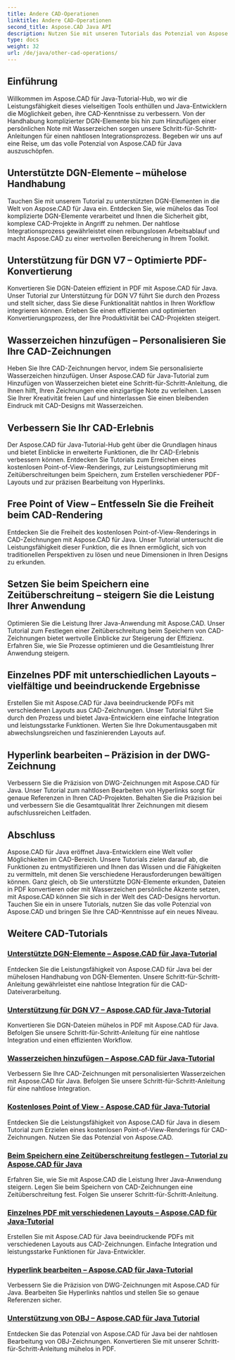 ```yaml
---
title: Andere CAD-Operationen
linktitle: Andere CAD-Operationen
second_title: Aspose.CAD Java API
description: Nutzen Sie mit unseren Tutorials das Potenzial von Aspose.CAD für Java. Von der Handhabung von DGN-Elementen bis hin zum Hinzufügen von Wasserzeichen – verbessern Sie mühelos Ihre CAD-Kenntnisse.
type: docs
weight: 32
url: /de/java/other-cad-operations/
---
```

## Einführung

Willkommen im Aspose.CAD für Java-Tutorial-Hub, wo wir die Leistungsfähigkeit dieses vielseitigen Tools enthüllen und Java-Entwicklern die Möglichkeit geben, ihre CAD-Kenntnisse zu verbessern. Von der Handhabung komplizierter DGN-Elemente bis hin zum Hinzufügen einer persönlichen Note mit Wasserzeichen sorgen unsere Schritt-für-Schritt-Anleitungen für einen nahtlosen Integrationsprozess. Begeben wir uns auf eine Reise, um das volle Potenzial von Aspose.CAD für Java auszuschöpfen.

## Unterstützte DGN-Elemente – mühelose Handhabung

Tauchen Sie mit unserem Tutorial zu unterstützten DGN-Elementen in die Welt von Aspose.CAD für Java ein. Entdecken Sie, wie mühelos das Tool komplizierte DGN-Elemente verarbeitet und Ihnen die Sicherheit gibt, komplexe CAD-Projekte in Angriff zu nehmen. Der nahtlose Integrationsprozess gewährleistet einen reibungslosen Arbeitsablauf und macht Aspose.CAD zu einer wertvollen Bereicherung in Ihrem Toolkit.

## Unterstützung für DGN V7 – Optimierte PDF-Konvertierung

Konvertieren Sie DGN-Dateien effizient in PDF mit Aspose.CAD für Java. Unser Tutorial zur Unterstützung für DGN V7 führt Sie durch den Prozess und stellt sicher, dass Sie diese Funktionalität nahtlos in Ihren Workflow integrieren können. Erleben Sie einen effizienten und optimierten Konvertierungsprozess, der Ihre Produktivität bei CAD-Projekten steigert.

## Wasserzeichen hinzufügen – Personalisieren Sie Ihre CAD-Zeichnungen

Heben Sie Ihre CAD-Zeichnungen hervor, indem Sie personalisierte Wasserzeichen hinzufügen. Unser Aspose.CAD für Java-Tutorial zum Hinzufügen von Wasserzeichen bietet eine Schritt-für-Schritt-Anleitung, die Ihnen hilft, Ihren Zeichnungen eine einzigartige Note zu verleihen. Lassen Sie Ihrer Kreativität freien Lauf und hinterlassen Sie einen bleibenden Eindruck mit CAD-Designs mit Wasserzeichen.

## Verbessern Sie Ihr CAD-Erlebnis

Der Aspose.CAD für Java-Tutorial-Hub geht über die Grundlagen hinaus und bietet Einblicke in erweiterte Funktionen, die Ihr CAD-Erlebnis verbessern können. Entdecken Sie Tutorials zum Erreichen eines kostenlosen Point-of-View-Renderings, zur Leistungsoptimierung mit Zeitüberschreitungen beim Speichern, zum Erstellen verschiedener PDF-Layouts und zur präzisen Bearbeitung von Hyperlinks.

## Free Point of View – Entfesseln Sie die Freiheit beim CAD-Rendering

Entdecken Sie die Freiheit des kostenlosen Point-of-View-Renderings in CAD-Zeichnungen mit Aspose.CAD für Java. Unser Tutorial untersucht die Leistungsfähigkeit dieser Funktion, die es Ihnen ermöglicht, sich von traditionellen Perspektiven zu lösen und neue Dimensionen in Ihren Designs zu erkunden.

## Setzen Sie beim Speichern eine Zeitüberschreitung – steigern Sie die Leistung Ihrer Anwendung

Optimieren Sie die Leistung Ihrer Java-Anwendung mit Aspose.CAD. Unser Tutorial zum Festlegen einer Zeitüberschreitung beim Speichern von CAD-Zeichnungen bietet wertvolle Einblicke zur Steigerung der Effizienz. Erfahren Sie, wie Sie Prozesse optimieren und die Gesamtleistung Ihrer Anwendung steigern.

## Einzelnes PDF mit unterschiedlichen Layouts – vielfältige und beeindruckende Ergebnisse

Erstellen Sie mit Aspose.CAD für Java beeindruckende PDFs mit verschiedenen Layouts aus CAD-Zeichnungen. Unser Tutorial führt Sie durch den Prozess und bietet Java-Entwicklern eine einfache Integration und leistungsstarke Funktionen. Werten Sie Ihre Dokumentausgaben mit abwechslungsreichen und faszinierenden Layouts auf.

## Hyperlink bearbeiten – Präzision in der DWG-Zeichnung

Verbessern Sie die Präzision von DWG-Zeichnungen mit Aspose.CAD für Java. Unser Tutorial zum nahtlosen Bearbeiten von Hyperlinks sorgt für genaue Referenzen in Ihren CAD-Projekten. Behalten Sie die Präzision bei und verbessern Sie die Gesamtqualität Ihrer Zeichnungen mit diesem aufschlussreichen Leitfaden.

## Abschluss

Aspose.CAD für Java eröffnet Java-Entwicklern eine Welt voller Möglichkeiten im CAD-Bereich. Unsere Tutorials zielen darauf ab, die Funktionen zu entmystifizieren und Ihnen das Wissen und die Fähigkeiten zu vermitteln, mit denen Sie verschiedene Herausforderungen bewältigen können. Ganz gleich, ob Sie unterstützte DGN-Elemente erkunden, Dateien in PDF konvertieren oder mit Wasserzeichen persönliche Akzente setzen, mit Aspose.CAD können Sie sich in der Welt des CAD-Designs hervortun. Tauchen Sie ein in unsere Tutorials, nutzen Sie das volle Potenzial von Aspose.CAD und bringen Sie Ihre CAD-Kenntnisse auf ein neues Niveau.
## Weitere CAD-Tutorials
### [Unterstützte DGN-Elemente – Aspose.CAD für Java-Tutorial](./supported-dgn-elements/)
Entdecken Sie die Leistungsfähigkeit von Aspose.CAD für Java bei der mühelosen Handhabung von DGN-Elementen. Unsere Schritt-für-Schritt-Anleitung gewährleistet eine nahtlose Integration für die CAD-Dateiverarbeitung.
### [Unterstützung für DGN V7 – Aspose.CAD für Java-Tutorial](./support-for-dgn-v7/)
Konvertieren Sie DGN-Dateien mühelos in PDF mit Aspose.CAD für Java. Befolgen Sie unsere Schritt-für-Schritt-Anleitung für eine nahtlose Integration und einen effizienten Workflow.
### [Wasserzeichen hinzufügen – Aspose.CAD für Java-Tutorial](./add-watermark/)
Verbessern Sie Ihre CAD-Zeichnungen mit personalisierten Wasserzeichen mit Aspose.CAD für Java. Befolgen Sie unsere Schritt-für-Schritt-Anleitung für eine nahtlose Integration.
### [Kostenloses Point of View - Aspose.CAD für Java-Tutorial](./free-point-of-view/)
Entdecken Sie die Leistungsfähigkeit von Aspose.CAD für Java in diesem Tutorial zum Erzielen eines kostenlosen Point-of-View-Renderings für CAD-Zeichnungen. Nutzen Sie das Potenzial von Aspose.CAD.
### [Beim Speichern eine Zeitüberschreitung festlegen – Tutorial zu Aspose.CAD für Java](./put-timeout-on-save/)
Erfahren Sie, wie Sie mit Aspose.CAD die Leistung Ihrer Java-Anwendung steigern. Legen Sie beim Speichern von CAD-Zeichnungen eine Zeitüberschreitung fest. Folgen Sie unserer Schritt-für-Schritt-Anleitung.
### [Einzelnes PDF mit verschiedenen Layouts – Aspose.CAD für Java-Tutorial](./single-pdf-different-layouts/)
Erstellen Sie mit Aspose.CAD für Java beeindruckende PDFs mit verschiedenen Layouts aus CAD-Zeichnungen. Einfache Integration und leistungsstarke Funktionen für Java-Entwickler.
### [Hyperlink bearbeiten – Aspose.CAD für Java-Tutorial](./edit-hyperlink/)
Verbessern Sie die Präzision von DWG-Zeichnungen mit Aspose.CAD für Java. Bearbeiten Sie Hyperlinks nahtlos und stellen Sie so genaue Referenzen sicher.
### [Unterstützung von OBJ – Aspose.CAD für Java Tutorial](./support-of-obj/)
Entdecken Sie das Potenzial von Aspose.CAD für Java bei der nahtlosen Bearbeitung von OBJ-Zeichnungen. Konvertieren Sie mit unserer Schritt-für-Schritt-Anleitung mühelos in PDF.